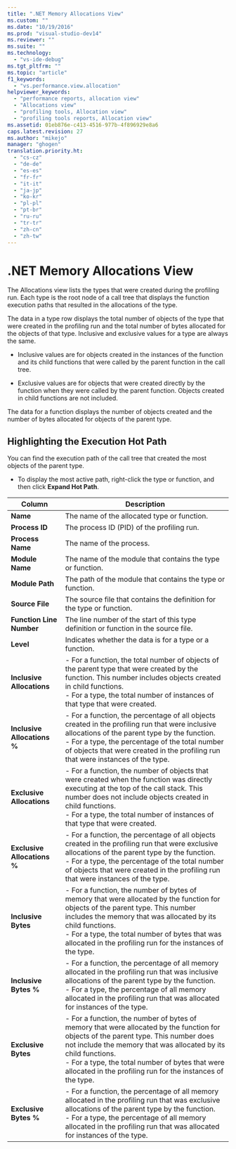 ```yaml
---
title: ".NET Memory Allocations View"
ms.custom: ""
ms.date: "10/19/2016"
ms.prod: "visual-studio-dev14"
ms.reviewer: ""
ms.suite: ""
ms.technology: 
  - "vs-ide-debug"
ms.tgt_pltfrm: ""
ms.topic: "article"
f1_keywords: 
  - "vs.performance.view.allocation"
helpviewer_keywords: 
  - "performance reports, allocation view"
  - "Allocations view"
  - "profiling tools, Allocation view"
  - "profiling tools reports, Allocation view"
ms.assetid: 01eb876e-c413-4516-977b-4f896929e8a6
caps.latest.revision: 27
ms.author: "mikejo"
manager: "ghogen"
translation.priority.ht: 
  - "cs-cz"
  - "de-de"
  - "es-es"
  - "fr-fr"
  - "it-it"
  - "ja-jp"
  - "ko-kr"
  - "pl-pl"
  - "pt-br"
  - "ru-ru"
  - "tr-tr"
  - "zh-cn"
  - "zh-tw"
---
```

# .NET Memory Allocations View
The Allocations view lists the types that were created during the profiling run. Each type is the root node of a call tree that displays the function execution paths that resulted in the allocations of the type.  
  
 The data in a type row displays the total number of objects of the type that were created in the profiling run and the total number of bytes allocated for the objects of that type. Inclusive and exclusive values for a type are always the same.  
  
-   Inclusive values are for objects created in the instances of the function and its child functions that were called by the parent function in the call tree.  
  
-   Exclusive values are for objects that were created directly by the function when they were called by the parent function. Objects created in child functions are not included.  
  
 The data for a function displays the number of objects created and the number of bytes allocated for objects of the parent type.  
  
## Highlighting the Execution Hot Path  
 You can find the execution path of the call tree  that created the most objects of the parent type.  
  
-   To display the most active path, right-click the type or function, and then click **Expand Hot Path**.  
  
|Column|Description|  
|------------|-----------------|  
|**Name**|The name of the allocated type or function.|  
|**Process ID**|The process ID (PID) of the profiling run.|  
|**Process Name**|The name of the process.|  
|**Module Name**|The name of the module that contains the type or function.|  
|**Module Path**|The path of the module that contains the type or function.|  
|**Source File**|The source file that contains the definition for the type or function.|  
|**Function Line Number**|The line number of the start of this type definition or function in the source file.|  
|**Level**|Indicates whether the data is for a type or a function.|  
|**Inclusive Allocations**|-   For a function, the total number of objects of the parent type that were created by the function. This number includes objects created in child functions.<br />-   For a type, the total number of instances of that type that were created.|  
|**Inclusive Allocations %**|-   For a function, the percentage of all objects created in the profiling run that were inclusive allocations of the parent type by the function.<br />-   For a type, the percentage of the total number of objects that were created in the profiling run that were instances of the type.|  
|**Exclusive Allocations**|-   For a function, the number of objects that were created when the function was directly executing at the top of the call stack. This number does not include objects created in child functions.<br />-   For a type, the total number of instances of that type that were created.|  
|**Exclusive Allocations %**|-   For a function, the percentage of all objects created in the profiling run that were exclusive allocations of the parent type by the function.<br />-   For a type, the percentage of the total number of objects that were created in the profiling run that were instances of the type.|  
|**Inclusive Bytes**|-   For a function, the number of bytes of memory that were allocated by the function for objects of the parent type. This number includes the memory that was allocated by its child functions.<br />-   For a type, the total number of bytes that was allocated in the profiling run for the instances of the type.|  
|**Inclusive Bytes %**|-   For a function, the percentage of all memory allocated in the profiling run that was inclusive allocations of the parent type by the function.<br />-   For a type, the percentage of all memory allocated in the profiling run that was allocated for instances of the type.|  
|**Exclusive Bytes**|-   For a function, the number of bytes of memory that were allocated by the function for objects of the parent type. This number does not include the memory that was allocated by its child functions.<br />-   For a type, the total number of bytes that were allocated in the profiling run for the instances of the type.|  
|**Exclusive Bytes %**|-   For a function, the percentage of all memory allocated in the profiling run that was exclusive allocations of the parent type by the function.<br />-   For a type, the percentage of all memory allocated in the profiling run that was allocated for instances of the type.|